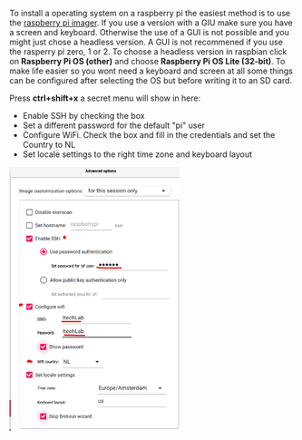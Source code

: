 To install a operating system on a raspberry pi the easiest method is to use the [raspberry pi imager](https://www.raspberrypi.com/software/).
If you use a version with a GIU make sure you have a screen and keyboard. Otherwise the use of a GUI is not possible and you might just chose a headless version.
A GUI is not recommened if you use the rasperry pi zero, 1 or 2. To choose a headless version in raspbian click on **Raspberry Pi OS (other)** and choose **Raspberry Pi OS Lite (32-bit)**. To make life easier so you wont need a keyboard and screen at all some things can be configured after selecting the OS but before writing it to an SD card.

Press **ctrl+shift+x** a secret menu will show in here:
- Enable SSH by checking the box
- Set a different password for the default "pi" user
- Configure WiFi. Check the box and fill in the credentials and set the Country to NL
- Set locale settings to the right time zone and keyboard layout

<img src="https://github.com/utwente-interaction-lab/MQTT-Communication/blob/main/Images%20Tutorial/PiImagerChanges.png" width="300">

